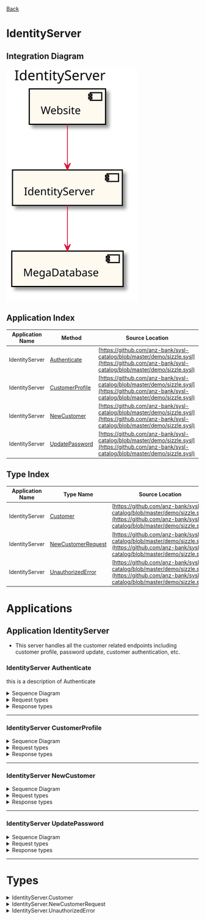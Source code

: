 

[Back](../README.md)


# IdentityServer

## Integration Diagram
![](integration.svg)







## Application Index


| Application Name | Method | Source Location |
|----|----|----|
| IdentityServer | [Authenticate](#IdentityServer-Authenticate) | [https://github.com/anz-bank/sysl-catalog/blob/master/demo/sizzle.sysl](https://github.com/anz-bank/sysl-catalog/blob/master/demo/sizzle.sysl)|  
| IdentityServer | [CustomerProfile](#IdentityServer-CustomerProfile) | [https://github.com/anz-bank/sysl-catalog/blob/master/demo/sizzle.sysl](https://github.com/anz-bank/sysl-catalog/blob/master/demo/sizzle.sysl)|  
| IdentityServer | [NewCustomer](#IdentityServer-NewCustomer) | [https://github.com/anz-bank/sysl-catalog/blob/master/demo/sizzle.sysl](https://github.com/anz-bank/sysl-catalog/blob/master/demo/sizzle.sysl)|  
| IdentityServer | [UpdatePassword](#IdentityServer-UpdatePassword) | [https://github.com/anz-bank/sysl-catalog/blob/master/demo/sizzle.sysl](https://github.com/anz-bank/sysl-catalog/blob/master/demo/sizzle.sysl)|  




## Type Index


| Application Name | Type Name | Source Location |
|----|----|----|
| IdentityServer | [Customer](#IdentityServer.Customer) | [https://github.com/anz-bank/sysl-catalog/blob/master/demo/sizzle.sysl](https://github.com/anz-bank/sysl-catalog/blob/master/demo/sizzle.sysl)|
| IdentityServer | [NewCustomerRequest](#IdentityServer.NewCustomerRequest) | [https://github.com/anz-bank/sysl-catalog/blob/master/demo/sizzle.sysl](https://github.com/anz-bank/sysl-catalog/blob/master/demo/sizzle.sysl)|
| IdentityServer | [UnauthorizedError](#IdentityServer.UnauthorizedError) | [https://github.com/anz-bank/sysl-catalog/blob/master/demo/sizzle.sysl](https://github.com/anz-bank/sysl-catalog/blob/master/demo/sizzle.sysl)|








# Applications





## Application IdentityServer



- This server handles all the customer related endpoints
 including customer profile, password update, 
 customer authentication, etc.











### <a name=IdentityServer-Authenticate></a>IdentityServer Authenticate
this is a description of Authenticate

<details>
<summary>Sequence Diagram</summary>

![](IdentityServer/authenticate.svg)
</details>

<details>
<summary>Request types</summary>







![](primitive/stringemail.svg)



![](primitive/stringpassword.svg)



</details>

<details>
<summary>Response types</summary>





<span style="color:grey">No Response Types</span>

</details>


---





### <a name=IdentityServer-CustomerProfile></a>IdentityServer CustomerProfile


<details>
<summary>Sequence Diagram</summary>

![](IdentityServer/customerprofile.svg)
</details>

<details>
<summary>Request types</summary>







![](primitive/intcustomer_id.svg)



</details>

<details>
<summary>Response types</summary>






![](IdentityServer/customer.svg)




</details>


---





### <a name=IdentityServer-NewCustomer></a>IdentityServer NewCustomer


<details>
<summary>Sequence Diagram</summary>

![](IdentityServer/newcustomer.svg)
</details>

<details>
<summary>Request types</summary>







![](IdentityServer/newcustomerrequestreq.svg)



</details>

<details>
<summary>Response types</summary>






![](IdentityServer/customer.svg)




</details>


---





### <a name=IdentityServer-UpdatePassword></a>IdentityServer UpdatePassword


<details>
<summary>Sequence Diagram</summary>

![](IdentityServer/updatepassword.svg)
</details>

<details>
<summary>Request types</summary>







![](primitive/intcustomer_id.svg)



![](primitive/stringold.svg)



![](primitive/stringnew.svg)



</details>

<details>
<summary>Response types</summary>





<span style="color:grey">No Response Types</span>

</details>


---





# Types







<a name=IdentityServer.Customer></a><details>
<summary>IdentityServer.Customer</summary>

### IdentityServer.Customer

- This contains all information relating to a customer

![](IdentityServer/customersimple.svg)

[Full Diagram](IdentityServer/customer.svg)


#### Fields

| Field name | Type | Description |
|----|----|----|
| email | string | |
| first_name | string | |
| last_name | string | |
| middle_name | string | |
| phone | string | |


</details>
<a name=IdentityServer.NewCustomerRequest></a><details>
<summary>IdentityServer.NewCustomerRequest</summary>

### IdentityServer.NewCustomerRequest



![](IdentityServer/newcustomerrequestsimple.svg)

[Full Diagram](IdentityServer/newcustomerrequest.svg)


#### Fields

| Field name | Type | Description |
|----|----|----|
| email | string | |
| first_name | string | |
| last_name | string | |
| middle_name | string | |
| password | string | |
| phone | string | |


</details>
<a name=IdentityServer.UnauthorizedError></a><details>
<summary>IdentityServer.UnauthorizedError</summary>

### IdentityServer.UnauthorizedError



![](IdentityServer/unauthorizederrorsimple.svg)

[Full Diagram](IdentityServer/unauthorizederror.svg)


#### Fields

| Field name | Type | Description |
|----|----|----|
| error_msg | string | |


</details>


<div class="footer">

